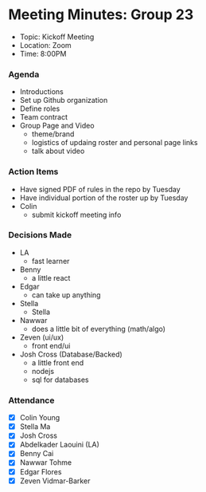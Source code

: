 # Meeting Minutes: Group 23
- Topic: Kickoff Meeting
- Location: Zoom
- Time: 8:00PM

### Agenda
- Introductions
- Set up Github organization
- Define roles
- Team contract
- Group Page and Video
    - theme/brand
    - logistics of updaing roster and personal page links
    - talk about video

### Action Items
- Have signed PDF of rules in the repo by Tuesday 
- Have individual portion of the roster up by Tuesday 
- Colin
    - submit kickoff meeting info

### Decisions Made
- LA
    - fast learner
- Benny 
    - a little react
- Edgar 
    - can take up anything
- Stella
    - Stella
- Nawwar
    - does a little bit of everything (math/algo)
- Zeven (ui/ux)
    - front end/ui
- Josh Cross (Database/Backed)
    - a little front end
    - nodejs
    - sql for databases
  

### Attendance
- [X] Colin Young
- [X] Stella Ma
- [X] Josh Cross
- [X] Abdelkader Laouini (LA)
- [X] Benny Cai
- [X] Nawwar Tohme
- [X] Edgar Flores
- [X] Zeven Vidmar-Barker
